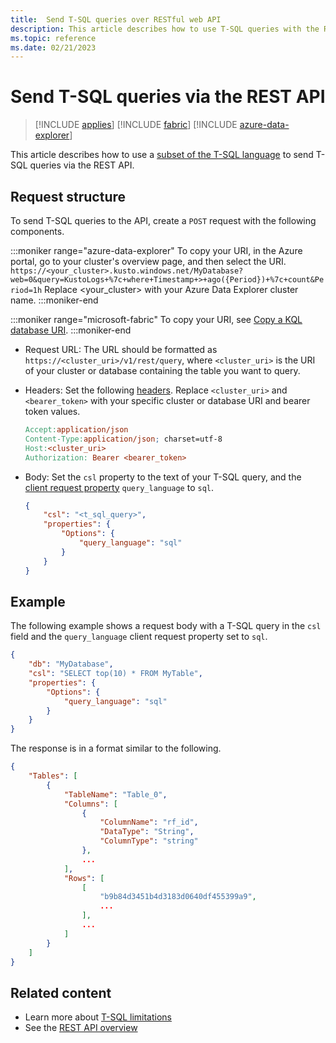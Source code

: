 ```yaml
---
title:  Send T-SQL queries over RESTful web API
description: This article describes how to use T-SQL queries with the RESTful web API.
ms.topic: reference
ms.date: 02/21/2023
---
```


# Send T-SQL queries via the REST API

> [!INCLUDE [applies](../../includes/applies-to-version/applies.md)] [!INCLUDE [fabric](../../includes/applies-to-version/fabric.md)] [!INCLUDE [azure-data-explorer](../../includes/applies-to-version/azure-data-explorer.md)]

This article describes how to use a [subset of the T-SQL language](/azure/data-explorer/t-sql) to send T-SQL queries via the REST API.

## Request structure

To send T-SQL queries to the API, create a `POST` request with the following components.

:::moniker range="azure-data-explorer"
To copy your URI, in the Azure portal, go to your cluster's overview page, and then select the URI.
   `https://<your_cluster>.kusto.windows.net/MyDatabase?
web=0&query=KustoLogs+%7c+where+Timestamp+>+ago({Period})+%7c+count&Period=1h`
    Replace &lt;your_cluster&gt; with your Azure Data Explorer cluster name.
:::moniker-end

:::moniker range="microsoft-fabric"
To copy your URI, see [Copy a KQL database URI](/fabric/real-time-intelligence/access-database-copy-uri#copy-uri).
:::moniker-end

* Request URL: The URL should be formatted as `https://<cluster_uri>/v1/rest/query`, where `<cluster_uri>` is the URI of your cluster or database containing the table you want to query.

* Headers: Set the following [headers](request.md#request-headers). Replace `<cluster_uri>` and `<bearer_token>` with your specific cluster or database URI and bearer token values.

    ```makefile
    Accept:application/json
    Content-Type:application/json; charset=utf-8
    Host:<cluster_uri>
    Authorization: Bearer <bearer_token>
    ```

* Body: Set the `csl` property to the text of your T-SQL query, and the [client request property](request-properties.md) `query_language` to `sql`.

    ```json
    {
        "csl": "<t_sql_query>",
        "properties": {
            "Options": {
                "query_language": "sql"
            }
        }
    }
    ```

## Example

The following example shows a request body with a T-SQL query in the `csl` field and the `query_language` client request property set to `sql`.

```json
{
    "db": "MyDatabase",
    "csl": "SELECT top(10) * FROM MyTable",
    "properties": {
        "Options": {
            "query_language": "sql"
        }
    }
}
```

The response is in a format similar to the following.

```json
{
    "Tables": [
        {
            "TableName": "Table_0",
            "Columns": [
                {
                    "ColumnName": "rf_id",
                    "DataType": "String",
                    "ColumnType": "string"
                },
                ...
            ],
            "Rows": [
                [
                    "b9b84d3451b4d3183d0640df455399a9",
                    ...
                ],
                ...
            ]
        }
    ]
}
```

## Related content

* Learn more about [T-SQL limitations](/azure/data-explorer/t-sql#limitations)
* See the [REST API overview](index.md)
